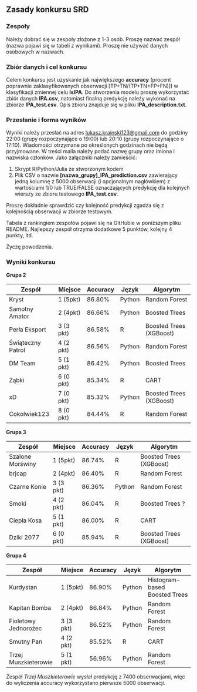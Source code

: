 ## Zasady konkursu SRD
### Zespoły
Należy dobrać się w zespoły złożone z 1-3 osób. Proszę nazwać zespół (nazwa pojawi się w tabeli z wynikami). Proszę nie używać danych osobowych w nazwach. 

### Zbiór danych i cel konkursu
Celem konkursu jest uzyskanie jak największego **accuracy** (procent poprawnie zaklasyfikowanych obserwacji [TP+TN/(TP+TN+FP+FN)]) w klasyfikacji zmiennej celu **IsIPA**. Do stworzenia modelu proszę wykorzystać zbiór danych **IPA.csv**, natomiast finalną predykcję należy wykonać na zbiorze **IPA_test.csv**. Opis zbioru znajduje się w pliku **IPA_description.txt**.

### Przesłanie i forma wyników
Wyniki należy przesłać na adres lukasz.krainski123@gmail.com do godziny 22:00 (grupy rozpoczynające o 19:00) lub 20:10 (grupy rozpoczynające o 17:10). Wiadomości otrzymane po określonych godzinach nie będą przyjmowane. W treści maila należy podać nazwę grupy oraz imiona i nazwiska członków. Jako załączniki należy zamieścić:
1. Skrypt R/Python/Julia ze stworzonym kodem
2. Plik CSV o nazwie **[nazwa_grupy]_IPA_prediction.csv** zawierający jedną kolumnę z 5000 obserwacji (i opcjonalnym nagłówkiem) z wartościami 1/0 lub TRUE/FALSE oznaczających predykcję dla kolejnych wierszy ze zbioru testowego **IPA_test.csv**. 

Proszę dokładnie sprawdzić czy kolejność predykcji zgadza się z kolejnością obserwacji w zbiorze testowym.

Tabela z rankingiem zespołów pojawi się na GitHubie w poniższym pliku README. Najlepszy zespół otrzyma dodatkowe 5 punktów, kolejny 4 punkty, itd.

Życzę powodzenia. 

### Wyniki konkursu

**Grupa 2**

| Zespół           | Miejsce   | Accuracy | Język  | Algorytm                |
|------------------|-----------|----------|--------|-------------------------|
| Kryst | 1 (5pkt)  | 86.80%   | Python      | Random Forest |
| Samotny Amator           | 2 (4pkt)  | 86.66%   | Python      | Boosted Trees           |
| Perła Eksport   | 3 (3 pkt) | 86.58%   | R | Boosted Trees (XGBoost)           |
| Świąteczny Patrol           | 4 (2 pkt) | 86.56%   | Python      | Random Forest         |
| DM Team      | 5 (1 pkt) | 86.42%   | Python      | Boosted Trees                    |
| Ząbki       | 6 (0 pkt) | 85.34%   | R      | CART |
| xD       | 7 (0 pkt) | 85.32%   | Python      | Boosted Trees (XGBoost) |
| Cokolwiek123       | 8 (0 pkt) | 84.44%   | R      | Random Forest |

**Grupa 3**

| Zespół           | Miejsce   | Accuracy | Język  | Algorytm                |
|------------------|-----------|----------|--------|-------------------------|
| Szalone Morświny | 1 (5pkt)  | 86.74%   | R      | Boosted Trees (XGBoost) |
| brjcap           | 2 (4pkt)  | 86.40%   | R      | Random Forest           |
| Czarne Konie     | 3 (3 pkt) | 86.36%   | Python | Random Forest           |
| Smoki            | 4 (2 pkt) | 86.04%   | R      | Boosted Trees ?         |
| Ciepła Kosa      | 5 (1 pkt) | 86.00%   | R      | CART                    |
| Dziki 2077       | 6 (0 pkt) | 85.94%   | R      | Boosted Trees (XGBoost) |

**Grupa 4**

| Zespół           | Miejsce   | Accuracy | Język  | Algorytm                |
|------------------|-----------|----------|--------|-------------------------|
| Kurdystan | 1 (5pkt)  | 86.90%   | Python      | Histogram-based Boosted Trees |
| Kapitan Bomba           | 2 (4pkt)  | 86.84%   | Python      | Random Forest           |
| Fioletowy Jednorożec     | 3 (3 pkt) | 86.52%   | Python | Random Forest           |
| Smutny Pan            | 4 (2 pkt) | 85.52%   | R      | CART         |
| Trzej Muszkieterowie      | 5 (1 pkt) | 56.96%   | Python      | Random Forest                    |

Zespół _Trzej Muszkieterowie_ wysłał predykcję z 7400 obserwacjami, więc do wyliczenia accuracy wykorzystano pierwsze 5000 obserwacji. 


